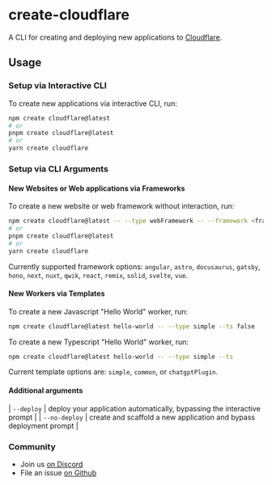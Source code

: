 # create-cloudflare

A CLI for creating and deploying new applications to [Cloudflare](https://developers.cloudflare.com/).

## Usage

### Setup via Interactive CLI

To create new applications via interactive CLI, run:

```bash
npm create cloudflare@latest
# or
pnpm create cloudflare@latest
# or
yarn create cloudflare
```

### Setup via CLI Arguments

#### New Websites or Web applications via Frameworks

To create a new website or web framework without interaction, run:

```bash
npm create cloudflare@latest -- --type webFramework -- --framework <frameworkName>
# or
pnpm create cloudflare@latest
# or
yarn create cloudflare
```

Currently supported framework options: `angular`, `astro`, `docusaurus`, `gatsby`, `hono`, `next`, `nuxt`, `qwik`, `react`, `remix`, `solid`, `svelte`, `vue`.

#### New Workers via Templates

To create a new Javascript "Hello World" worker, run:

```bash
npm create cloudflare@latest hello-world -- --type simple --ts false
```

To create a new Typescript "Hello World" worker, run:

```bash
npm create cloudflare@latest hello-world -- --type simple --ts
```

Current template options are: `simple`, `common`, or `chatgptPlugin`.

#### Additional arguments

| `--deploy` | deploy your application automatically, bypassing the interactive prompt |
| `--no-deploy` | create and scaffold a new application and bypass deployment prompt |

### Community

- Join us [on Discord](https://discord.cloudflare.com)
- File an issue [on Github](https://github.com/cloudflare/workers-sdk/issues/new/choose)
